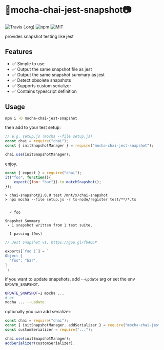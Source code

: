# 🍵mocha-chai-jest-snapshot📷

![Travis (.org)](https://img.shields.io/travis/mochiya98/mocha-chai-jest-snapshot?style=flat-square) ![npm](https://img.shields.io/npm/v/mocha-chai-jest-snapshot?style=flat-square) ![MIT](https://img.shields.io/npm/l/mocha-chai-jest-snapshot?style=flat-square)

provides snapshot testing like jest

## Features

- ✅ Simple to use
- ✅ Output the same snapshot file as jest
- ✅ Output the same snapshot summary as jest
- ✅ Detect obsolete snapshots
- ✅ Supports custom serializer
- ✅ Contains typescript definition

## Usage

```bash
npm i -D mocha-chai-jest-snapshot
```

then add to your test setup:


```js
// e.g. setup.js (mocha --file setup.js)
const chai = require("chai");
const { initSnapshotManager } = require("mocha-chai-jest-snapshot");

chai.use(initSnapshotManager);
```

enjoy.

```js
const { expect } = require("chai");
it("foo", function(){
	expect({foo: "bar"}).to.matchSnapshot();
});
```

```
> chai-snapshot@1.0.0 test /mnt/x/chai-snapshot
> npx mocha --file setup.js -r ts-node/register test/**/*.ts


  ✓ foo

Snapshot Summary
 › 1 snapshot written from 1 test suite.

  1 passing (9ms)
```

```js
// Jest Snapshot v1, https://goo.gl/fbAQLP

exports[`foo 1`] = `
Object {
  "foo": "bar",
}
`;
```

if you want to update snapshots, add `--update` arg or set the env `UPDATE_SNAPSHOT`.

```bash
UPDATE_SNAPSHOT=1 mocha ...
# or
mocha ... --update
```

optionally you can add serializer:

```js
const chai = require("chai");
const { initSnapshotManager, addSerializer } = require("mocha-chai-jest-snapshot");
const customSerializer = require("...");

chai.use(initSnapshotManager);
addSerializer(customSerializer);
```
